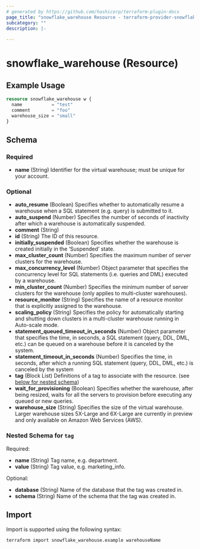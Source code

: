 ```yaml
---
# generated by https://github.com/hashicorp/terraform-plugin-docs
page_title: "snowflake_warehouse Resource - terraform-provider-snowflake"
subcategory: ""
description: |-
  
---
```


# snowflake_warehouse (Resource)



## Example Usage

```terraform
resource snowflake_warehouse w {
  name           = "test"
  comment        = "foo"
  warehouse_size = "small"
}
```

<!-- schema generated by tfplugindocs -->
## Schema

### Required

- **name** (String) Identifier for the virtual warehouse; must be unique for your account.

### Optional

- **auto_resume** (Boolean) Specifies whether to automatically resume a warehouse when a SQL statement (e.g. query) is submitted to it.
- **auto_suspend** (Number) Specifies the number of seconds of inactivity after which a warehouse is automatically suspended.
- **comment** (String)
- **id** (String) The ID of this resource.
- **initially_suspended** (Boolean) Specifies whether the warehouse is created initially in the ‘Suspended’ state.
- **max_cluster_count** (Number) Specifies the maximum number of server clusters for the warehouse.
- **max_concurrency_level** (Number) Object parameter that specifies the concurrency level for SQL statements (i.e. queries and DML) executed by a warehouse.
- **min_cluster_count** (Number) Specifies the minimum number of server clusters for the warehouse (only applies to multi-cluster warehouses).
- **resource_monitor** (String) Specifies the name of a resource monitor that is explicitly assigned to the warehouse.
- **scaling_policy** (String) Specifies the policy for automatically starting and shutting down clusters in a multi-cluster warehouse running in Auto-scale mode.
- **statement_queued_timeout_in_seconds** (Number) Object parameter that specifies the time, in seconds, a SQL statement (query, DDL, DML, etc.) can be queued on a warehouse before it is canceled by the system.
- **statement_timeout_in_seconds** (Number) Specifies the time, in seconds, after which a running SQL statement (query, DDL, DML, etc.) is canceled by the system
- **tag** (Block List) Definitions of a tag to associate with the resource. (see [below for nested schema](#nestedblock--tag))
- **wait_for_provisioning** (Boolean) Specifies whether the warehouse, after being resized, waits for all the servers to provision before executing any queued or new queries.
- **warehouse_size** (String) Specifies the size of the virtual warehouse. Larger warehouse sizes 5X-Large and 6X-Large are currently in preview and only available on Amazon Web Services (AWS).

<a id="nestedblock--tag"></a>
### Nested Schema for `tag`

Required:

- **name** (String) Tag name, e.g. department.
- **value** (String) Tag value, e.g. marketing_info.

Optional:

- **database** (String) Name of the database that the tag was created in.
- **schema** (String) Name of the schema that the tag was created in.

## Import

Import is supported using the following syntax:

```shell
terraform import snowflake_warehouse.example warehouseName
```
